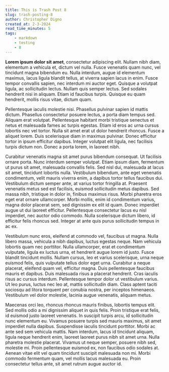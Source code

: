 ```yaml
---
title: This is Trash Post 8
slug: trash-posting-8
author: Christopher Digno
created_at: 2-3-2024
read_time_minutes: 5
tags:
    - markdown
    - testing
    - 8
---
```



**Lorem ipsum dolor sit amet**, consectetur adipiscing elit. Nullam nibh diam, elementum a vehicula et, dictum vel nulla. Fusce venenatis quam nunc, vel tincidunt magna bibendum eu. Nulla interdum, augue id elementum maximus, lacus ligula blandit tellus, at viverra sapien lacus in enim. Fusce tempor convallis sapien, nec interdum mi auctor eget. Quisque a volutpat ligula, ac sollicitudin lectus. Nullam quis semper lectus. Sed sodales hendrerit nisi in aliquam. Etiam id faucibus turpis. Quisque eu quam hendrerit, mollis risus vitae, dictum quam.

Pellentesque iaculis molestie nisi. Phasellus pulvinar sapien id mattis dictum. Phasellus consectetur posuere lectus, a porta diam tempus sed. Aliquam erat volutpat. Pellentesque habitant morbi tristique senectus et netus et malesuada fames ac turpis egestas. Etiam id eros ac urna cursus lobortis nec vel tortor. Nulla sit amet erat ut dolor hendrerit rhoncus. Fusce a aliquet lorem. Duis scelerisque diam in maximus pulvinar. Donec efficitur tortor in ipsum efficitur dapibus. Integer volutpat elit ligula, nec facilisis turpis dictum non. Donec a porta lorem, in laoreet nibh.

Curabitur venenatis magna sit amet purus bibendum consequat. Ut facilisis ornare porta. Nunc interdum semper volutpat. Etiam ipsum diam, fermentum ut purus sit amet, malesuada convallis felis. Sed nisl dui, malesuada at lacus sit amet, tincidunt lobortis nulla. Vestibulum bibendum, ante eget venenatis condimentum, velit mauris viverra enim, a dapibus tortor tellus faucibus dui. Vestibulum dictum semper ante, at varius tortor fringilla at. Praesent venenatis metus sed est facilisis, euismod sollicitudin metus dapibus. Sed massa nibh, tristique in dolor in, finibus maximus risus. Morbi pharetra eros eget erat ornare ullamcorper. Morbi mollis, enim id condimentum varius, magna dolor placerat sem, sed dignissim ex elit id quam. Donec imperdiet augue ut dui laoreet efficitur. Pellentesque consectetur lacus eu nisl imperdiet, nec auctor odio commodo. Nulla scelerisque dictum libero, id efficitur felis rhoncus sed. Integer at ante quis purus sollicitudin tempus in ac ex.

Vestibulum nunc eros, eleifend at commodo vel, faucibus ut magna. Nulla libero massa, vehicula a nibh dapibus, luctus egestas neque. Nam vehicula lobortis quam nec porttitor. Nulla ullamcorper, erat et condimentum vulputate, ligula ex luctus urna, et hendrerit augue lorem id justo. Fusce blandit tincidunt mollis. Nullam cursus, leo et varius scelerisque, urna neque euismod felis, quis vulputate tellus dolor eget urna. Curabitur a neque placerat, eleifend quam vel, efficitur magna. Duis pellentesque faucibus mauris et dapibus. Duis malesuada risus a placerat hendrerit. Cras iaculis risus ac cursus interdum. Pellentesque tempor dolor ut vestibulum varius. Ut leo purus, luctus nec leo at, mattis sollicitudin diam. Class aptent taciti sociosqu ad litora torquent per conubia nostra, per inceptos himenaeos. Vestibulum vel dolor molestie, lacinia augue venenatis, aliquam metus.

Maecenas orci leo, rhoncus rhoncus mauris finibus, lobortis tempus elit. Sed mollis odio a mi dignissim aliquet in quis felis. Proin tristique erat felis, id euismod justo laoreet venenatis. In suscipit turpis arcu, id sollicitudin nunc elementum eu. Vivamus posuere turpis sed mauris maximus, sit amet imperdiet nulla dapibus. Suspendisse iaculis tincidunt porttitor. Morbi ac ante sed sem vehicula mattis. Nam interdum, lacus id tincidunt aliquam, ligula neque hendrerit enim, laoreet laoreet purus nibh sit amet urna. Nulla pharetra molestie placerat. Vivamus ut neque semper, posuere nibh sed, molestie mi. Proin pellentesque euismod ex, non faucibus odio sodales at. Aenean vitae elit vel quam tincidunt suscipit malesuada non mi. Morbi commodo fermentum quam, vel mollis lacus malesuada eu. Proin consectetur tellus ante, sit amet rutrum augue auctor id.

